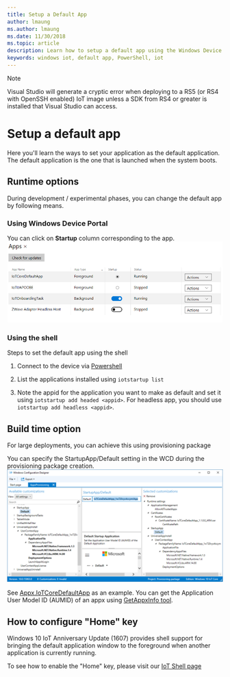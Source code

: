 ```yaml
---
title: Setup a Default App
author: lmaung
ms.author: lmaung
ms.date: 11/30/2018
ms.topic: article
description: Learn how to setup a default app using the Windows Device Portal or the shell..
keywords: windows iot, default app, PowerShell, iot
---
```


> [!NOTE]
> Visual Studio will generate a cryptic error when deploying to a RS5 (or RS4 with OpenSSH enabled) IoT image unless a SDK from RS4 or greater is installed that Visual Studio can access.

# Setup a default app
Here you'll learn the ways to set your application as the default application. The default application is the one that is launched when the system boots.  

## Runtime options

During development / experimental phases, you can change the default app by following means.

### Using Windows Device Portal

You can click on **Startup** column corresponding to the app.
![SetupDefaultAppWDP](../media/SetupDefaultApp/DefaultAppWDP.png)

### Using the shell

Steps to set the default app using the shell 

1. Connect to the device via [Powershell](../connect-your-device/PowerShell.md)

2. List the applications installed using `iotstartup list`

3. Note the appid for the application you want to make as default and set it using `iotstartup add headed <appid>`. For headless app, you should use `iotstartup add headless <appid>`.


## Build time option

For large deployments, you can achieve this using provisioning package

You can specify the StartupApp/Default setting in the WCD during the provisioning package creation.
![SetupDefaultAppICD](../media/SetupDefaultApp/DefaultAppICD.png)

See [Appx.IoTCoreDefaultApp](https://github.com/ms-iot/iot-adk-addonkit/tree/master/Workspace/Source-arm/Packages/Appx.IoTCoreDefaultApp/customizations.xml) as an example. You can get the Application User Model ID (AUMID) of an appx using [GetAppxInfo tool](https://github.com/ms-iot/iot-adk-addonkit/tree/master/Tools/GetAppxInfo.exe).

## How to configure "Home" key

Windows 10 IoT Anniversary Update (1607) provides shell support for bringing the default application window to the foreground when another application is currently running.

To see how to enable the "Home" key, please visit our [IoT Shell page](https://docs.microsoft.com/windows/iot-core/develop-your-app/iotcoreshell#switching-between-apps-with-hid-injection-keys)

